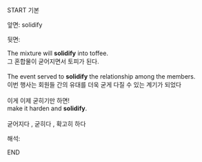 START
기본

앞면:
solidify


뒷면:
<div>The mixture will <strong>solidify</strong> into toffee. </div><div><div>그 혼합물이 굳어지면서 토피가 된다.</div></div><div><br></div><div><div>The event served to <strong>solidify</strong> the relationship among the members. </div><div><div>이번 행사는 회원들 간의 유대를 더욱 굳게 다질 수 있는 계기가 되었다</div></div></div><div><br></div><div><div><div>이게 이제 굳히기만 하면!</div></div><div><div>make it harden and <strong>solidify</strong>.</div></div></div><div><br></div><div>굳어지다 , 굳히다 , 확고히 하다</div>


해석:

END